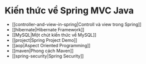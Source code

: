 # Kiến thức về Spring MVC Java
- [[controller-and-view-in-spring|Controll và view trong Spring]]
- [[hibernate|Hibernate Framework]]
- [[MySQL|Một chút kiến thức về MySQL]]
- [[project|Spring Project Demo]]
- [[aop|Aspect Oriented Programming]]
- [[maven|Phong cách Maven]]
- [[spring-security|Spring Security]]